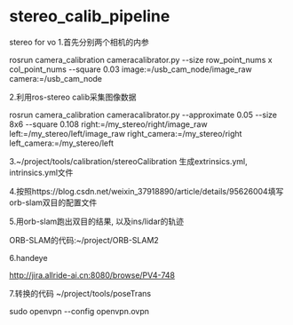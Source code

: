 # stereo_calib_pipeline
stereo for vo
1.首先分别两个相机的内参

rosrun camera_calibration cameracalibrator.py --size row_point_nums x col_point_nums --square 0.03 image:=/usb_cam_node/image_raw camera:=/usb_cam_node

2.利用ros-stereo calib采集图像数据

rosrun camera_calibration cameracalibrator.py --approximate 0.05 --size 8x6 --square 0.108 right:=/my_stereo/right/image_raw left:=/my_stereo/left/image_raw right_camera:=/my_stereo/right left_camera:=/my_stereo/left

3.~/project/tools/calibration/stereoCalibration 生成extrinsics.yml, intrinsics.yml文件

4.按照https://blog.csdn.net/weixin_37918890/article/details/95626004填写orb-slam双目的配置文件

5.用orb-slam跑出双目的结果, 以及ins/lidar的轨迹

ORB-SLAM的代码:~/project/ORB-SLAM2

6.handeye

http://jira.allride-ai.cn:8080/browse/PV4-748

7.转换的代码
~/project/tools/poseTrans



sudo openvpn --config openvpn.ovpn